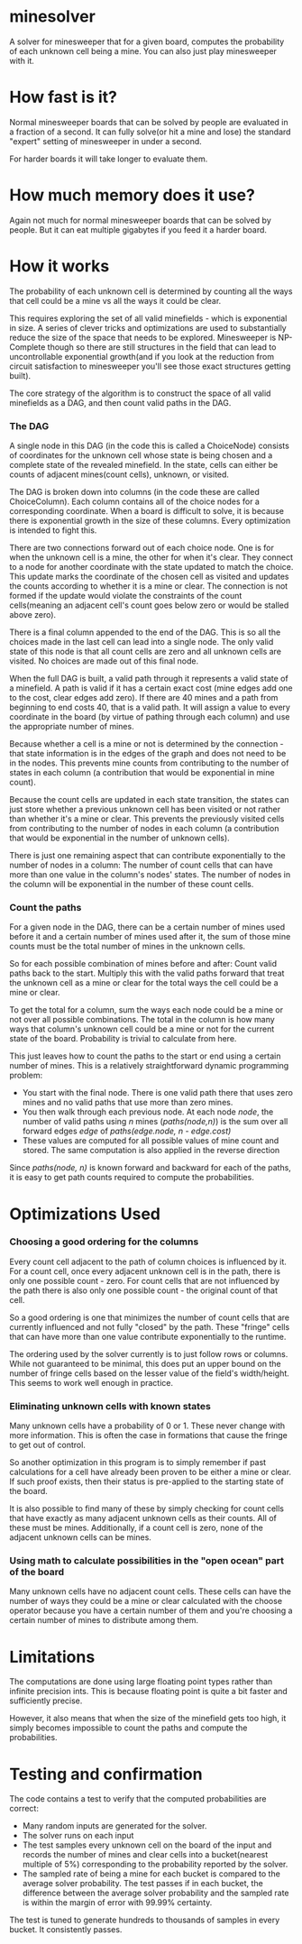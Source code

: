 # minesolver
A solver for minesweeper that for a given board, computes the probability of each unknown cell being a mine. You can also just play minesweeper with it.

# How fast is it?
Normal minesweeper boards that can be solved by people are evaluated in a fraction of a second. It can fully solve(or hit a mine and lose) the standard "expert" setting of minesweeper in under a second.

For harder boards it will take longer to evaluate them.

# How much memory does it use?
Again not much for normal minesweeper boards that can be solved by people. But it can eat multiple gigabytes if you feed it a harder board.

# How it works
The probability of each unknown cell is determined by counting all the ways that cell could be a mine vs all the ways it could be clear.

This requires exploring the set of all valid minefields - which is exponential in size. A series of clever tricks and optimizations are used to substantially reduce the size of the space that needs to be explored. Minesweeper is NP-Complete though so there are still structures in the field that can lead to uncontrollable exponential growth(and if you look at the reduction from circuit satisfaction to minesweeper you'll see those exact structures getting built).

The core strategy of the algorithm is to construct the space of all valid minefields as a DAG, and then count valid paths in the DAG.

### The DAG

A single node in this DAG (in the code this is called a ChoiceNode) consists of coordinates for the unknown cell whose state is being chosen and a complete state of the revealed minefield. In the state, cells can either be counts of adjacent mines(count cells), unknown, or visited.

The DAG is broken down into columns (in the code these are called ChoiceColumn). Each column contains all of the choice nodes for a corresponding coordinate. When a board is difficult to solve, it is because there is exponential growth in the size of these columns. Every optimization is intended to fight this.

There are two connections forward out of each choice node. One is for when the unknown cell is a mine, the other for when it's clear. They connect to a node for another coordinate with the state updated to match the choice. This update marks the coordinate of the chosen cell as visited and updates the counts according to whether it is a mine or clear. The connection is not formed if the update would violate the constraints of the count cells(meaning an adjacent cell's count goes below zero or would be stalled above zero).

There is a final column appended to the end of the DAG. This is so all the choices made in the last cell can lead into a single node. The only valid state of this node is that all count cells are zero and all unknown cells are visited. No choices are made out of this final node.

When the full DAG is built, a valid path through it represents a valid state of a minefield. A path is valid if it has a certain exact cost (mine edges add one to the cost, clear edges add zero). If there are 40 mines and a path from beginning to end costs 40, that is a valid path. It will assign a value to every coordinate in the board (by virtue of pathing through each column) and use the appropriate number of mines.

Because whether a cell is a mine or not is determined by the connection - that state information is in the edges of the graph and does not need to be in the nodes. This prevents mine counts from contributing to the number of states in each column (a contribution that would be exponential in mine count).

Because the count cells are updated in each state transition, the states can just store whether a previous unknown cell has been visited or not rather than whether it's a mine or clear. This prevents the previously visited cells from contributing to the number of nodes in each column (a contribution that would be exponential in the number of unknown cells).

There is just one remaining aspect that can contribute exponentially to the number of nodes in a column: The number of count cells that can have more than one value in the column's nodes' states. The number of nodes in the column will be exponential in the number of these count cells.


### Count the paths
For a given node in the DAG, there can be a certain number of mines used before it and a certain number of mines used after it, the sum of those mine counts must be the total number of mines in the unknown cells.

So for each possible combination of mines before and after: Count valid paths back to the start. Multiply this with the valid paths forward that treat the unknown cell as a mine or clear for the total ways the cell could be a mine or clear.

To get the total for a column, sum the ways each node could be a mine or not over all possible combinations. The total in the column is how many ways that column's unknown cell could be a mine or not for the current state of the board. Probability is trivial to calculate from here.

This just leaves how to count the paths to the start or end using a certain number of mines. This is a relatively straightforward dynamic programming problem:
* You start with the final node. There is one valid path there that uses zero mines and no valid paths that use more than zero mines.
* You then walk through each previous node. At each node _node_, the number of valid paths using _n_ mines (_paths(node,n)_) is the sum over all forward edges _edge_ of _paths(edge.node, n - edge.cost)_ 
* These values are computed for all possible values of mine count and stored. The same computation is also applied in the reverse direction

Since _paths(node, n)_ is known forward and backward for each of the paths, it is easy to get path counts required to compute the probabilities.

# Optimizations Used
### Choosing a good ordering for the columns
Every count cell adjacent to the path of column choices is influenced by it. For a count cell, once every adjacent unknown cell is in the path, there is only one possible count - zero. For count cells that are not influenced by the path there is also only one possible count - the original count of that cell.

So a good ordering is one that minimizes the number of count cells that are currently influenced and not fully "closed" by the path. These "fringe" cells that can have more than one value contribute exponentially to the runtime.

The ordering used by the solver currently is to just follow rows or columns. While not guaranteed to be minimal, this does put an upper bound on the number of fringe cells based on the lesser value of the field's width/height. This seems to work well enough in practice.

### Eliminating unknown cells with known states
Many unknown cells have a probability of 0 or 1. These never change with more information. This is often the case in formations that cause the fringe to get out of control.

So another optimization in this program is to simply remember if past calculations for a cell have already been proven to be either a mine or clear. If such proof exists, then their status is pre-applied to the starting state of the board.

It is also possible to find many of these by simply checking for count cells that have exactly as many adjacent unknown cells as their counts. All of these must be mines. Additionally, if a count cell is zero, none of the adjacent unknown cells can be mines.

### Using math to calculate possibilities in the "open ocean" part of the board
Many unknown cells have no adjacent count cells. These cells can have the number of ways they could be a mine or clear calculated with the choose operator because you have a certain number of them and you're choosing a certain number of mines to distribute among them.

# Limitations
The computations are done using large floating point types rather than infinite precision ints. This is because floating point is quite a bit faster and sufficiently precise.

However, it also means that when the size of the minefield gets too high, it simply becomes impossible to count the paths and compute the probabilities.

# Testing and confirmation
The code contains a test to verify that the computed probabilities are correct: 
* Many random inputs are generated for the solver.
* The solver runs on each input
* The test samples every unknown cell on the board of the input and records the number of mines and clear cells into a bucket(nearest multiple of 5%) corresponding to the probability reported by the solver.
* The sampled rate of being a mine for each bucket is compared to the average solver probability. The test passes if in each bucket, the difference between the average solver probability and the sampled rate is within the margin of error with 99.99% certainty.

The test is tuned to generate hundreds to thousands of samples in every bucket. It consistently passes.
